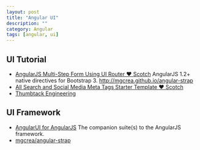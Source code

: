 ```yaml
---
layout: post
title: "Angular UI"
description: ""
category: Angular
tags: [angular, ui]
--- 
```


## UI Tutorial

- [AngularJS Multi-Step Form Using UI Router ♥ Scotch](http://scotch.io/tutorials/javascript/angularjs-multi-step-form-using-ui-router?) AngularJS 1.2+ native directives for Bootstrap 3. <http://mgcrea.github.io/angular-strap>
- [All Search and Social Media Meta Tags Starter Template ♥ Scotch](http://scotch.io/quick-tips/all-search-and-social-media-meta-tags-starter-template)
- [Thumbtack Engineering](http://www.thumbtack.com/engineering/introducing-smarty)

## UI Framework

- [AngularUI for AngularJS](http://angular-ui.github.io/#ui-modules) The companion suite(s) to the AngularJS framework.
- [mgcrea/angular-strap](https://github.com/mgcrea/angular-strap)
